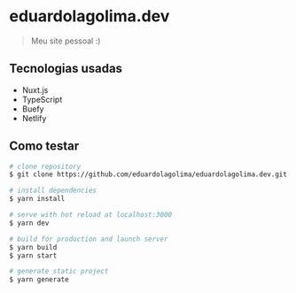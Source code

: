 # eduardolagolima.dev

> Meu site pessoal :)

## Tecnologias usadas

- Nuxt.js
- TypeScript
- Buefy
- Netlify

## Como testar

```bash
# clone repository
$ git clone https://github.com/eduardolagolima/eduardolagolima.dev.git

# install dependencies
$ yarn install

# serve with hot reload at localhost:3000
$ yarn dev

# build for production and launch server
$ yarn build
$ yarn start

# generate static project
$ yarn generate
```
